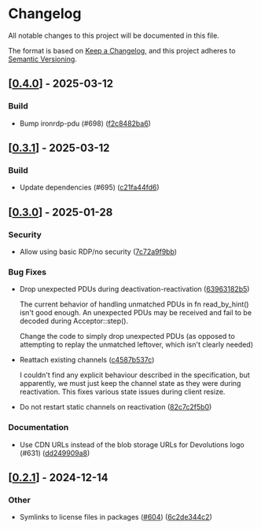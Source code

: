 # Changelog

All notable changes to this project will be documented in this file.

The format is based on [Keep a Changelog](https://keepachangelog.com/en/1.0.0/),
and this project adheres to [Semantic Versioning](https://semver.org/spec/v2.0.0.html).


## [[0.4.0](https://github.com/Devolutions/IronRDP/compare/ironrdp-acceptor-v0.3.1...ironrdp-acceptor-v0.4.0)] - 2025-03-12

### <!-- 7 -->Build

- Bump ironrdp-pdu (#698) ([f2c8482ba6](https://github.com/Devolutions/IronRDP/commit/f2c8482ba611266c412bf30604ddbf43ab86e754)) 



## [[0.3.1](https://github.com/Devolutions/IronRDP/compare/ironrdp-acceptor-v0.3.0...ironrdp-acceptor-v0.3.1)] - 2025-03-12

### <!-- 7 -->Build

- Update dependencies (#695) ([c21fa44fd6](https://github.com/Devolutions/IronRDP/commit/c21fa44fd6f3c6a6b74788ff68e83133c1314caa)) 


## [[0.3.0](https://github.com/Devolutions/IronRDP/compare/ironrdp-acceptor-v0.2.1...ironrdp-acceptor-v0.3.0)] - 2025-01-28

### <!-- 0 -->Security

- Allow using basic RDP/no security ([7c72a9f9bb](https://github.com/Devolutions/IronRDP/commit/7c72a9f9bbe726d6f9f2377c19e9a672d8d086d5)) 

### <!-- 4 -->Bug Fixes

- Drop unexpected PDUs during deactivation-reactivation ([63963182b5](https://github.com/Devolutions/IronRDP/commit/63963182b5af6ad45dc638e93de4b8a0b565c7d3)) 

  The current behavior of handling unmatched PDUs in fn read_by_hint()
  isn't good enough. An unexpected PDUs may be received and fail to be
  decoded during Acceptor::step().
  
  Change the code to simply drop unexpected PDUs (as opposed to attempting
  to replay the unmatched leftover, which isn't clearly needed)

- Reattach existing channels ([c4587b537c](https://github.com/Devolutions/IronRDP/commit/c4587b537c7c0a148e11bc365bc3df88e2c92312)) 

  I couldn't find any explicit behaviour described in the specification,
  but apparently, we must just keep the channel state as they were during
  reactivation. This fixes various state issues during client resize.

- Do not restart static channels on reactivation ([82c7c2f5b0](https://github.com/Devolutions/IronRDP/commit/82c7c2f5b08c44b1a4f6b04c13ad24d9e2ffa371)) 

### <!-- 6 -->Documentation

- Use CDN URLs instead of the blob storage URLs for Devolutions logo (#631) ([dd249909a8](https://github.com/Devolutions/IronRDP/commit/dd249909a894004d4f728d30b3a4aa77a0f8193b)) 



## [[0.2.1](https://github.com/Devolutions/IronRDP/compare/ironrdp-acceptor-v0.2.0...ironrdp-acceptor-v0.2.1)] - 2024-12-14

### Other

- Symlinks to license files in packages ([#604](https://github.com/Devolutions/IronRDP/pull/604)) ([6c2de344c2](https://github.com/Devolutions/IronRDP/commit/6c2de344c2dd93ce9621834e0497ed7c3bfaf91a)) 
